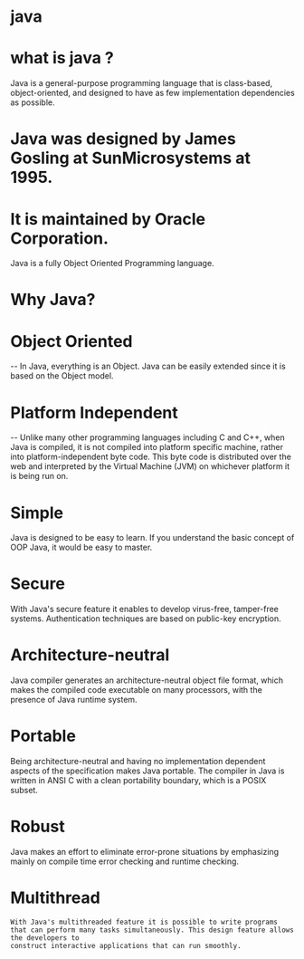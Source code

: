 # java
# what is java ?
Java is a general-purpose programming language
that is class-based, object-oriented,
and designed to have as few implementation
dependencies as possible. 

# Java was designed by James Gosling at SunMicrosystems at 1995.

# It is maintained by Oracle Corporation.

Java is a fully Object Oriented Programming 
language.

# Why Java?
# Object Oriented
-- In Java, everything is an Object. Java can be easily extended since it is based on the Object model.

# Platform Independent
-- Unlike many other programming languages including C and C++, when Java is compiled, it is not compiled into platform specific machine, 
rather into platform-independent byte code. 
This byte code is distributed over the web and interpreted by the Virtual Machine (JVM) on whichever platform it is being run on.

# Simple
Java is designed to be easy to learn. If you understand the basic concept of OOP Java, it would be easy to master.

# Secure
With Java's secure feature it enables to develop virus-free, tamper-free systems. Authentication techniques are based on public-key encryption.

# Architecture-neutral
Java compiler generates an architecture-neutral object file format,
which makes the compiled code executable on many processors, with the presence of Java runtime system.

# Portable
  Being architecture-neutral and having no implementation dependent aspects of the specification makes Java portable. The compiler in Java is written in ANSI C 
  with a clean portability boundary, which is a POSIX subset.

# Robust
  Java makes an effort to eliminate error-prone situations by emphasizing mainly on compile time error checking and runtime checking.

# Multithread
```
With Java's multithreaded feature it is possible to write programs that can perform many tasks simultaneously. This design feature allows the developers to
construct interactive applications that can run smoothly.
```

